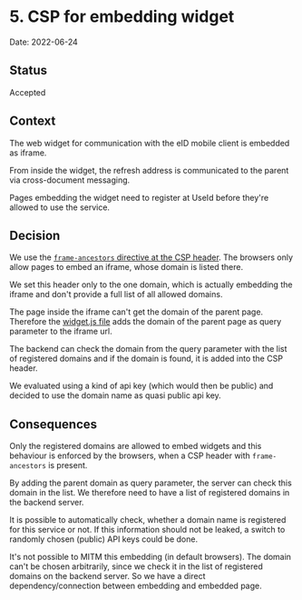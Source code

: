 # 5. CSP for embedding widget

Date: 2022-06-24

## Status

Accepted

## Context

The web widget for communication with the eID mobile client is embedded as iframe.

From inside the widget, the refresh address is communicated to the parent via cross-document messaging.

Pages embedding the widget need to register at UseId before they're allowed to use the service.

## Decision

We use the [`frame-ancestors` directive at the CSP header](https://developer.mozilla.org/en-US/docs/Web/HTTP/Headers/Content-Security-Policy/frame-ancestors). The browsers only allow pages to embed an iframe, whose domain is listed there.

We set this header only to the one domain, which is actually embedding the iframe and don't provide a full list of all allowed domains.

The page inside the iframe can't get the domain of the parent page. Therefore the [widget.js file](0004-embedding-widget-via-js-wrapper.md) adds the domain of the parent page as query parameter to the iframe url.

The backend can check the domain from the query parameter with the list of registered domains and if the domain is found, it is added into the CSP header.

We evaluated using a kind of api key (which would then be public) and decided to use the domain name as quasi public api key.

## Consequences

Only the registered domains are allowed to embed widgets and this behaviour is enforced by the browsers, when a CSP header with `frame-ancestors` is present.

By adding the parent domain as query parameter, the server can check this domain in the list. We therefore need to have a list of registered domains in the backend server.

It is possible to automatically check, whether a domain name is registered for this service or not. If this information should not be leaked, a switch to randomly chosen (public) API keys could be done.

It's not possible to MITM this embedding (in default browsers). The domain can't be chosen arbitrarily, since we check it in the list of registered domains on the backend server. So we have a direct dependency/connection between embedding and embedded page.
